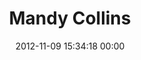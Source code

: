 ---
title: "Mandy Collins"
date: 2012-11-09 15:34:18 00:00
permalink: /mandythedesigner
twitter: "manda_raye"
likes: [1375,24,1481,1447,1339,129,1486,1461,1494,1493,530,1365,1548]
id: 1406
gravatar: "http://www.gravatar.com/avatar/1922f2d4661487211182888e0e26a02f"
---
